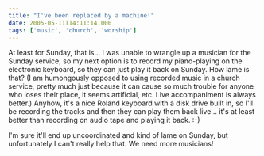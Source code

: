 ```yaml
---
title: "I've been replaced by a machine!"
date: 2005-05-11T14:11:14.000
tags: ['music', 'church', 'worship']
---
```


At least for Sunday, that is... I was unable to wrangle up a musician for the Sunday service, so my next option is to record my piano-playing on the electronic keyboard, so they can just play it back on Sunday. How lame is that? (I am humongously opposed to using recorded music in a church service, pretty much just because it can cause so much trouble for anyone who loses their place, it seems artificial, etc. Live accompaniment is always better.) Anyhow, it's a nice Roland keyboard with a disk drive built in, so I'll be recording the tracks and then they can play them back live... it's at least better than recording on audio tape and playing it back. :-)

I'm sure it'll end up uncoordinated and kind of lame on Sunday, but unfortunately I can't really help that. We need more musicians!
